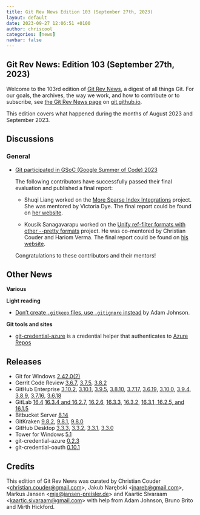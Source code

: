 ```yaml
---
title: Git Rev News Edition 103 (September 27th, 2023)
layout: default
date: 2023-09-27 12:06:51 +0100
author: chriscool
categories: [news]
navbar: false
---
```


## Git Rev News: Edition 103 (September 27th, 2023)

Welcome to the 103rd edition of [Git Rev News](https://git.github.io/rev_news/rev_news/),
a digest of all things Git. For our goals, the archives, the way we work, and how to contribute or to
subscribe, see [the Git Rev News page](https://git.github.io/rev_news/rev_news/) on [git.github.io](http://git.github.io).

This edition covers what happened during the months of August 2023 and September 2023.

## Discussions

### General

* [Git participated in GSoC (Google Summer of Code) 2023](https://summerofcode.withgoogle.com/programs/2023/organizations/git)

  The following contributors have successfully passed their final
  evaluation and published a final report:

  - Shuqi Liang worked on the
    [More Sparse Index Integrations](https://summerofcode.withgoogle.com/programs/2023/projects/Rkbc1Abe)
    project. She was mentored by Victoria Dye. The final
    report could be found on [her website](https://cheskaqiqi.github.io/2023/08/22/Final/).

  - Kousik Sanagavarapu worked on the
    [Unify ref-filter formats with other --pretty formats](https://summerofcode.withgoogle.com/programs/2023/projects/rck3kmq2)
    project. He was co-mentored by Christian Couder and Hariom Verma.
    The final report could be found on [his website](https://five-sh.github.io/2023/08/26/the-final-report).

  Congratulations to these contributors and their mentors!

<!---
### Reviews
-->

<!---
### Support
-->

<!---
## Developer Spotlight:
-->

## Other News

__Various__


__Light reading__

* [Don’t create `.gitkeep` files, use `.gitignore` instead](https://adamj.eu/tech/2023/09/18/git-dont-create-gitkeep/) by Adam Johnson.

<!---
__Easy watching__
-->

__Git tools and sites__

* [git-credential-azure](https://github.com/hickford/git-credential-azure) is a credential helper that authenticates to [Azure Repos](https://azure.microsoft.com/en-us/products/devops/repos)

## Releases

+ Git for Windows [2.42.0(2)](https://github.com/git-for-windows/git/releases/tag/v2.42.0.windows.2)
+ Gerrit Code Review [3.6.7](https://www.gerritcodereview.com/3.6.html#367),
[3.7.5](https://www.gerritcodereview.com/3.7.html#375),
[3.8.2](https://www.gerritcodereview.com/3.8.html#382)
+ GitHub Enterprise [3.10.2](https://help.github.com/enterprise-server@3.10/admin/release-notes#3.10.2),
[3.10.1](https://help.github.com/enterprise-server@3.10/admin/release-notes#3.10.1),
[3.9.5](https://help.github.com/enterprise-server@3.9/admin/release-notes#3.9.5),
[3.8.10](https://help.github.com/enterprise-server@3.8/admin/release-notes#3.8.10),
[3.7.17](https://help.github.com/enterprise-server@3.7/admin/release-notes#3.7.17),
[3.6.19](https://help.github.com/enterprise-server@3.6/admin/release-notes#3.6.19),
[3.10.0](https://help.github.com/enterprise-server@3.10/admin/release-notes#3.10.0),
[3.9.4](https://help.github.com/enterprise-server@3.9/admin/release-notes#3.9.4),
[3.8.9](https://help.github.com/enterprise-server@3.8/admin/release-notes#3.8.9),
[3.7.16](https://help.github.com/enterprise-server@3.7/admin/release-notes#3.7.16),
[3.6.18](https://help.github.com/enterprise-server@3.6/admin/release-notes#3.6.18)
+ GitLab [16.4](https://about.gitlab.com/releases/2023/09/22/gitlab-16-4-released/)
[16.3.4 and 16.2.7](https://about.gitlab.com/releases/2023/09/18/security-release-gitlab-16-3-4-released/),
[16.2.6](https://about.gitlab.com/releases/2023/09/12/gitlab-16-2-6-released/),
[16.3.3](https://about.gitlab.com/releases/2023/09/12/gitlab-16-3-3-released/),
[16.3.2](https://about.gitlab.com/releases/2023/09/05/gitlab-16-3-2-released/),
[16.3.1, 16.2.5, and 16.1.5](https://about.gitlab.com/releases/2023/08/31/security-release-gitlab-16-3-1-released/)
+ Bitbucket Server [8.14](https://confluence.atlassian.com/bitbucketserver/bitbucket-server-release-notes-872139866.html)
+ GitKraken [9.8.2](https://help.gitkraken.com/gitkraken-client/current/),
[9.8.1](https://help.gitkraken.com/gitkraken-client/current/),
[9.8.0](https://help.gitkraken.com/gitkraken-client/current/)
+ GitHub Desktop [3.3.3](https://desktop.github.com/release-notes/),
[3.3.2](https://desktop.github.com/release-notes/),
[3.3.1](https://desktop.github.com/release-notes/),
[3.3.0](https://desktop.github.com/release-notes/)
+ Tower for Windows [5.1](https://www.git-tower.com/release-notes/windows?show_tab=release-notes)
+ git-credential-azure [0.2.3](https://github.com/hickford/git-credential-azure/releases/tag/v0.2.3)
+ git-credential-oauth [0.10.1](https://github.com/hickford/git-credential-oauth/releases/tag/v0.10.1)

## Credits

This edition of Git Rev News was curated by
Christian Couder &lt;<christian.couder@gmail.com>&gt;,
Jakub Narębski &lt;<jnareb@gmail.com>&gt;,
Markus Jansen &lt;<mja@jansen-preisler.de>&gt; and
Kaartic Sivaraam &lt;<kaartic.sivaraam@gmail.com>&gt;
with help from Adam Johnson, Bruno Brito and Mirth Hickford.
